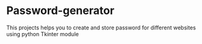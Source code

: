 # Password-generator
This projects helps you to create and store password for different websites using python Tkinter module
